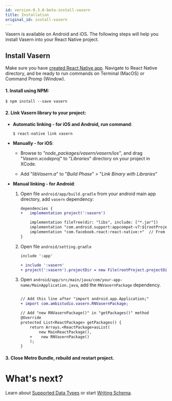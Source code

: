 ```yaml
---
id: version-0.3.0-beta-install-vasern
title: Installation
original_id: install-vasern
---
```


Vasern is available on Android and iOS. The following steps will help you install Vasern into your 
React Native project.

## Install Vasern


Make sure you have [created React Native app](https://facebook.github.io/react-native/docs/getting-started.html). Navigate to React Native directory, and be ready to run commands on Terminal (MacOS) or Command Promp (Window).

#### 1. Install using NPM:

```ssh
$ npm install --save vasern
```

#### 2. Link Vasern library to your project:

- **Automatic linking - for iOS and Android, run command**:

    ```ssh
    $ react-native link vasern
    ```

- **Manually - for iOS**:

    - Browse to _"node_packages/vasern/vasern/ios"_, and drag "_Vasern.xcodeproj_" to "_Libraries_" directory on your project in XCode.

    - Add "_libVasern.a_" to "_Build Phase_" > "_Link Binary with Libraries_"

- **Manual linking - for Android**:

    1. Open file ``android/app/build.gradle`` from your android main app directory, add ``vasern`` dependency:

        ```diff
        dependencies {
        +   implementation project(':vasern')

            implementation fileTree(dir: "libs", include: ["*.jar"])
            implementation "com.android.support:appcompat-v7:${rootProject.ext.supportLibVersion}"
            implementation "com.facebook.react:react-native:+"  // From node_modules
        }
        ```
    2. Open file ``android/setting.gradle``

        ```diff
        include ':app'

        + include ':vasern'
        + project(':vasern').projectDir = new File(rootProject.projectDir, '../node_modules/vasern/android')
        ```

    3. Open `android/app/src/main/java/com/your-app-name/MainApplication.java`, add the `RNVasernPackage` dependency.

        ```diff

        // Add this line after "import android.app.Application;"
        + import com.ambistudio.vasern.RNVasernPackage;

        // Add "new RNVasernPackage()" in "getPackages()" method
        @Override
        protected List<ReactPackage> getPackages() {
            return Arrays.<ReactPackage>asList(
                new MainReactPackage(),
            +    new RNVasernPackage()
            );
        }
        ```

#### 3. Close Metro Bundle, rebuild and restart project.

# What's next?

Learn about [Supported Data Types](supported-data-types.md) or start [Writing Schema](write-schema.md).
